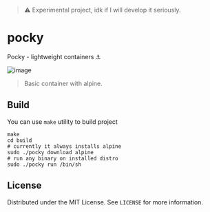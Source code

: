 > ⚠️ Experimental project, idk if I will develop it seriously.

# pocky

Pocky - lightweight containers ⚓

![image](https://github.com/user-attachments/assets/b5bfbd27-0d1c-4031-95d8-f31c40f9f65c)

> Basic container with alpine.

## Build

You can use `make` utility to build project

```shell
make
cd build
# currently it always installs alpine 
sudo ./pocky download alpine
# run any binary on installed distro
sudo ./pocky run /bin/sh
```

## License

Distributed under the MIT License. See `LICENSE` for more information.
